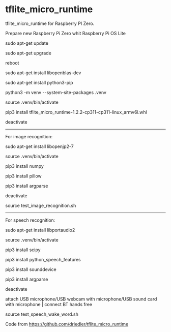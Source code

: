 # tflite_micro_runtime
tflite_micro_runtime
for Raspberry PI Zero.

Prepare new Raspberry Pi Zero whit Raspberry Pi OS Lite

sudo apt-get update

sudo apt-get upgrade

reboot

sudo apt-get install libopenblas-dev

sudo apt-get install python3-pip

python3 -m venv --system-site-packages .venv

source .venv/bin/activate

pip3 install tflite_micro_runtime-1.2.2-cp311-cp311-linux_armv6l.whl

deactivate

--------------------------

For image recognition:

sudo apt-get install libopenjp2-7

source .venv/bin/activate

pip3 install numpy

pip3 install pillow

pip3 install argparse

deactivate

source test_image_recognition.sh

------------------------------------

For speech recognition:

sudo apt-get install libportaudio2

source .venv/bin/activate

pip3 install scipy

pip3 install python_speech_features

pip3 install sounddevice

pip3 install argparse

deactivate

attach USB microphone/USB webcam with microphone/USB sound card with microphone | connect BT hands free

source test_speech_wake_word.sh

Code from https://github.com/driedler/tflite_micro_runtime
